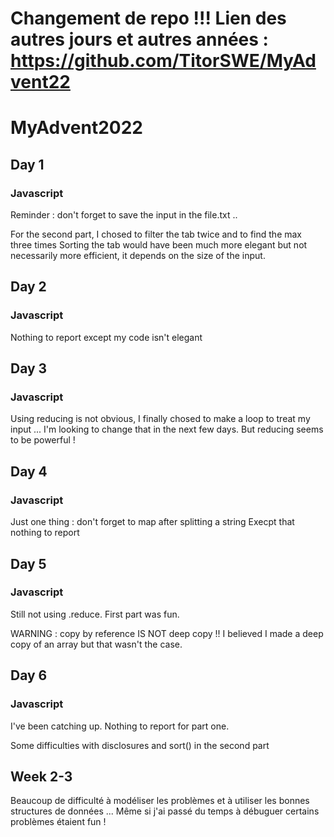 # Changement de repo !!! Lien des autres jours et autres années : https://github.com/TitorSWE/MyAdvent22

# MyAdvent2022

## Day 1

### Javascript

Reminder : don't forget to save the input in the file.txt ..

For the second part, I chosed to filter the tab twice and to find the max three times
Sorting the tab would have been much more elegant but not necessarily more efficient, it depends on the size of the input.

## Day 2

### Javascript

Nothing to report except my code isn't elegant

## Day 3

### Javascript

Using reducing is not obvious, I finally chosed to make a loop to treat my input ... I'm looking to change that in the next few days.
But reducing seems to be powerful !

## Day 4

### Javascript 

Just one thing : don't forget to map after splitting a string
Execpt that nothing to report

## Day 5

### Javascript

Still not using .reduce. First part was fun.

WARNING : copy by reference IS NOT deep copy !!
I believed I made a deep copy of an array but that wasn't the case.

## Day 6

### Javascript

I've been catching up.
Nothing to report for part one.

Some difficulties with disclosures and sort() in the second part

## Week 2-3

Beaucoup de difficulté à modéliser les problèmes et à utiliser les bonnes structures de données ... Même si j'ai passé du temps à débuguer certains problèmes étaient fun !

